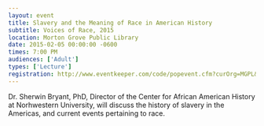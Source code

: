 ```yaml
---
layout: event
title: Slavery and the Meaning of Race in American History
subtitle: Voices of Race, 2015
location: Morton Grove Public Library
date: 2015-02-05 00:00:00 -0600
times: 7:00 PM
audiences: ['Adult']
types: ['Lecture']
registration: http://www.eventkeeper.com/code/popevent.cfm?curOrg=MGPL&curApp=events&eID=3804416&thisDate=NO_DATE
---
```

Dr. Sherwin Bryant, PhD, Director of the Center for African American History at Norhwestern University, will discuss the history of slavery in the  Americas,  and current events pertaining to race.
